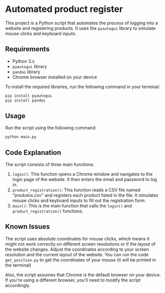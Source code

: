 # Automated product register

This project is a Python script that automates the process of logging into a website and registering products. It uses the `pyautogui` library to simulate mouse clicks and keyboard inputs.

## Requirements

- Python 3.x
- `pyautogui` library
- `pandas` library
- Chrome browser installed on your device

To install the required libraries, run the following command in your terminal:

```bash
pip install pyautogui
pip install pandas
```

## Usage

Run the script using the following command:

```bash
python main.py
```

## Code Explanation

The script consists of three main functions:

1. `login()`: This function opens a Chrome window and navigates to the login page of the website. It then enters the email and password to log in.
2. `product_registration()`: This function reads a CSV file named "produtos.csv" and registers each product listed in the file. It simulates mouse clicks and keyboard inputs to fill out the registration form.
3. `main()`: This is the main function that calls the `login()` and `product_registration()` functions.

## Known Issues

The script uses absolute coordinates for mouse clicks, which means it might not work correctly on different screen resolutions or if the layout of the website changes. Adjust the coordinates according to your screen resolution and the current layout of the website. You can run the code `get_position.py` to get the coordinates of your mouse (it will be printed in the terminal)

Also, the script assumes that Chrome is the default browser on your device. If you're using a different browser, you'll need to modify the script accordingly.
